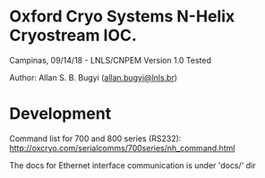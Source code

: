 Oxford Cryo Systems N-Helix Cryostream IOC.
==========================================
Campinas, 09/14/18 - LNLS/CNPEM
Version 1.0
Tested

Author: Allan S. B. Bugyi (allan.bugyi@lnls.br)

Development
===========
Command list for 700 and 800 series (RS232): <http://oxcryo.com/serialcomms/700series/nh_command.html>

The docs for Ethernet interface communication is under 'docs/' dir




